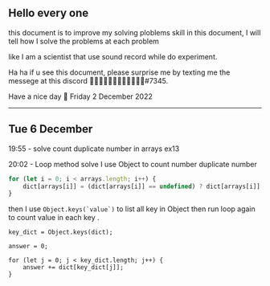 ## Hello every one 
this document is to improve my solving ploblems skill in this document, I will tell how I solve the problems at each problem

like I am a scientist that use sound record while do experiment.

Ha ha if u see this document, please surprise me by texting me the messege at this discord ᲼᲼᲼᲼᲼᲼᲼᲼᲼᲼᲼᲼#7345.

Have a nice day 🙂
Friday 2 December 2022

<hr>

## Tue 6 December 

19:55 - solve count duplicate number in arrays ex13

20:02 - Loop method solve I use Object to count number duplicate number
``` js
for (let i = 0; i < arrays.length; i++) {
    dict[arrays[i]] = (dict[arrays[i]] == undefined) ? dict[arrays[i]] = 0 : dict[arrays[i]] = dict[arrays[i]] + 1;
}
```
then I use ```Object.keys(`value`)``` to list all key in Object then run loop again to count value in each key .

``` Js
key_dict = Object.keys(dict);

answer = 0;

for (let j = 0; j < key_dict.length; j++) {
    answer += dict[key_dict[j]];
}
```